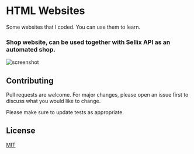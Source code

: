# HTML Websites
Some websites that I coded. You can use them to learn.

### Shop website, can be used together with Sellix API as an automated shop.
![screenshot](https://i.imgur.com/oP7dEXZ.png)

## Contributing
Pull requests are welcome. For major changes, please open an issue first to discuss what you would like to change.

Please make sure to update tests as appropriate.

## License
[MIT](https://choosealicense.com/licenses/mit/)
